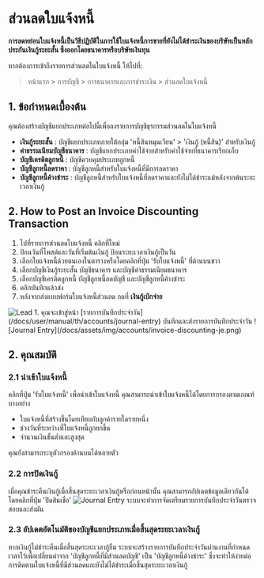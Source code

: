 <!-- add-breadcrumbs -->
# ส่วนลดใบแจ้งหนี้

**การลดหย่อนใบแจ้งหนี้เป็นวิธีปฏิบัติในการใช้ใบแจ้งหนี้การขายที่ยังไม่ได้ชำระเงินของบริษัทเป็นหลักประกันเงินกู้ระยะสั้น ซึ่งออกโดยธนาคารหรือบริษัทเงินทุน**

หากต้องการเข้าถึงรายการส่วนลดในใบแจ้งหนี้ ให้ไปที่:
> หน้าแรก > การบัญชี > การธนาคารและการชำระเงิน > ส่วนลดใบแจ้งหนี้

## 1. ข้อกำหนดเบื้องต้น

คุณต้องสร้างบัญชีแยกประเภทต่อไปนี้เพื่อลงรายการบัญชีธุรกรรมส่วนลดในใบแจ้งหนี้

* **เงินกู้ระยะสั้น** : บัญชีแยกประเภทภายใต้กลุ่ม 'หนี้สินหมุนเวียน' > 'เงินกู้ (หนี้สิน)' สำหรับเงินกู้
* **ค่าธรรมเนียมบัญชีธนาคาร** : บัญชีแยกประเภทค่าใช้จ่ายสำหรับค่าใช้จ่ายที่ธนาคารเรียกเก็บ
* **บัญชีเครดิตลูกหนี้** : บัญชีควบคุมประเภทลูกหนี้
* **บัญชีลูกหนี้ลดราคา** : บัญชีลูกหนี้สำหรับใบแจ้งหนี้ที่มีการลดราคา
* **บัญชีลูกหนี้ค้างชำระ** : บัญชีลูกหนี้สำหรับใบแจ้งหนี้ที่ลดราคาและยังไม่ได้ชำระแม้หลังจากพ้นระยะเวลาเงินกู้

## 2. How to Post an Invoice Discounting Transaction

1. ไปที่รายการส่วนลดใบแจ้งหนี้ คลิกที่ใหม่
1. ป้อนวันที่โพสต์และวันที่เริ่มต้นเงินกู้ ป้อนระยะเวลาเงินกู้เป็นวัน
1. เลือกใบแจ้งหนี้ด้วยตนเองในตารางหรือโดยคลิกที่ปุ่ม 'รับใบแจ้งหนี้' ที่ด้านบนขวา
1. เลือกบัญชีเงินกู้ระยะสั้น บัญชีธนาคาร และบัญชีค่าธรรมเนียมธนาคาร
1. เลือกบัญชีเครดิตลูกหนี้ บัญชีลูกหนี้ลดบัญชี และบัญชีลูกหนี้ค้างชำระ
1. คลิกบันทึกแล้วส่ง
1. หลังจากส่งแบบฟอร์มใบแจ้งหนี้ส่วนลด กดที่ **เงินกู้เบิกจ่าย**
  <img class="screenshot" alt="Lead" src="{{docs_base_url}}/assets/img/accounts/invoice_discounting.png">
1. คุณจะเข้าสู่หน้า [รายการบันทึกประจำวัน](/docs/user/manual/th/accounts/journal-entry) บันทึกและส่งรายการบันทึกประจำวัน
  ![Journal Entry](/docs/assets/img/accounts/invoice-discounting-je.png)
  
## 2. คุณสมบัติ

### 2.1 นำเข้าใบแจ้งหนี้
คลิกที่ปุ่ม 'รับใบแจ้งหนี้' เพื่อนำเข้าใบแจ้งหนี้ คุณสามารถนำเข้าใบแจ้งหนี้ได้โดยการกรองตามเกณฑ์บางอย่าง

* ใบแจ้งหนี้ที่สร้างขึ้นโดยเทียบกับลูกค้ารายใดรายหนึ่ง
* ช่วงวันที่ระหว่างที่ใบแจ้งหนี้ถูกยกขึ้น
* จำนวนเงินขั้นต่ำและสูงสุด

คุณยังสามารถระบุตัวกรองด้านบนได้หลายตัว

### 2.2 การปิดเงินกู้
เมื่อคุณชำระคืนเงินกู้เมื่อสิ้นสุดระยะเวลาเงินกู้หรือก่อนหน้านั้น คุณสามารถอัปเดตข้อมูลเดียวกันได้โดยคลิกที่ปุ่ม 'ปิดสินเชื่อ'
  ![Journal Entry](/docs/assets/img/accounts/invoice-discounting-disbursed.png)
ระบบจะทำการจัดเตรียมรายการบันทึกประจำวันตรวจสอบและส่งมัน

### 2.3 อัปเดตอัตโนมัติของบัญชีแยกประเภทเมื่อสิ้นสุดระยะเวลาเงินกู้
หากเงินกู้ไม่ชำระคืนเมื่อสิ้นสุดระยะเวลากู้ยืม ระบบจะสร้างรายการบันทึกประจำวันผ่านงานที่กำหนดเวลาไว้เพื่อเปลี่ยนค่าจาก 'บัญชีลูกหนี้ที่มีส่วนลดบัญชี' เป็น 'บัญชีลูกหนี้ค้างชำระ' ซึ่งจะทำให้ง่ายต่อการติดตามใบแจ้งหนี้ที่มีส่วนลดและยังไม่ได้ชำระเมื่อสิ้นสุดระยะเวลาเงินกู้
